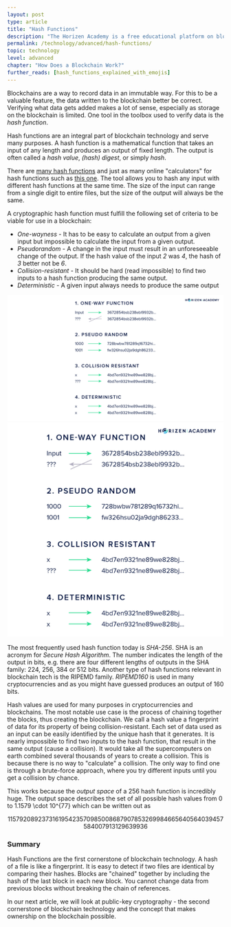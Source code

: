 ```yaml
---
layout: post
type: article
title: "Hash Functions"
description: "The Horizen Academy is a free educational platform on blockchain technology, cryptocurrency, and privacy. In this article, you learn why hash functions are an important part in every blockchain because they are used to verify the integrity of data."
permalink: /technology/advanced/hash-functions/
topic: technology
level: advanced
chapter: "How Does a Blockchain Work?"
further_reads: [hash_functions_explained_with_emojis]
---
```


Blockchains are a way to record data in an immutable way. For this to be a valuable feature, the data written to the blockchain better be correct. Verifying what data gets added makes a lot of sense, especially as storage on the blockchain is limited. One tool in the toolbox used to verify data is the *hash function*.

Hash functions are an integral part of blockchain technology and serve many purposes. A hash function is a mathematical function that takes an input of any length and produces an output of fixed length. The output is often called a *hash value*, *(hash) digest*, or simply *hash*.

There are [many hash functions](https://en.wikipedia.org/wiki/List_of_hash_functions) and just as many online "calculators" for hash functions such as [this one](https://www.fileformat.info/tool/hash.htm). The tool allows you to hash any input with different hash functions at the same time. The size of the input can range from a single digit to entire files, but the size of the output will always be the same.

A cryptographic hash function must fulfill the following set of criteria to be viable for use in a blockchain:

- *One-wayness* - It has to be easy to calculate an output from a given input but impossible to calculate the input from a given output.
- *Pseudorandom* - A change in the input must result in an unforeseeable change of the output. If the hash value of the input *2* was *4*, the hash of *3* better not be *6*.
- *Collision-resistant* - It should be hard (read impossible) to find two inputs to a hash function producing the same output.
- *Deterministic* - A given input always needs to produce the same output

![Hash function](/assets/post_files/technology/advanced/2.2-hash-functions/hash_function_D.jpg)
![Hash function](/assets/post_files/technology/advanced/2.2-hash-functions/hash_function_M.jpg)

The most frequently used hash function today is *SHA-256*. SHA is an acronym for *Secure Hash Algorithm*. The number indicates the length of the output in bits, e.g. there are four different lengths of outputs in the SHA family: 224, 256, 384 or 512 bits. Another type of hash functions relevant in blockchain tech is the RIPEMD family. *RIPEMD160* is used in many cryptocurrencies and as you might have guessed produces an output of 160 bits.

Hash values are used for many purposes in cryptocurrencies and blockchains. The most notable use case is the process of chaining together the blocks, thus creating the blockchain. We call a hash value a fingerprint of data for its property of being collision-resistant.
Each set of data used as an input can be easily identified by the unique hash that it generates. It is nearly impossible to find two inputs to the hash function, that result in the same output (cause a collision). It would take all the supercomputers on earth combined several thousands of years to create a collision. This is because there is no way to "calculate" a collision. The only way to find one is through a brute-force approach, where you try different inputs until you get a collision by chance. 

This works because the *output space* of a 256 hash function is incredibly huge. The output space describes the set of all possible hash values from 0 to 1.1579 \cdot 10^{77} which can be written out as

<center>
115792089237316195423570985008687907853269984665640564039457584007913129639936
</center>

### Summary

Hash Functions are the first cornerstone of blockchain technology. A hash of a file is like a fingerprint. It is easy to detect if two files are identical by comparing their hashes. Blocks are "chained" together by including the hash of the last block in each new block. You cannot change data from previous blocks without breaking the chain of references.

In our next article, we will look at public-key cryptography - the second cornerstone of blockchain technology and the concept that makes ownership on the blockchain possible.

